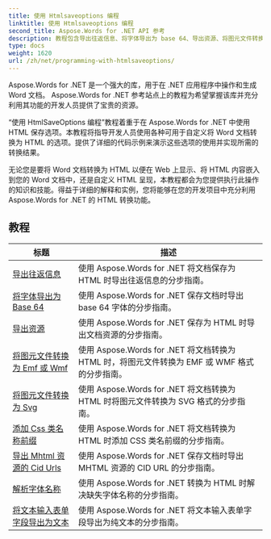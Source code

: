 ```yaml
---
title: 使用 Htmlsaveoptions 编程
linktitle: 使用 Htmlsaveoptions 编程
second_title: Aspose.Words for .NET API 参考
description: 教程包含导出往返信息、将字体导出为 base 64、导出资源、将图元文件转换为 emf 或 wmf、将图元文件转换为 svg、添加 css cla
type: docs
weight: 1620
url: /zh/net/programming-with-htmlsaveoptions/
---
```

Aspose.Words for .NET 是一个强大的库，用于在 .NET 应用程序中操作和生成 Word 文档。 Aspose.Words for .NET 参考站点上的教程为希望掌握该库并充分利用其功能的开发人员提供了宝贵的资源。

“使用 HtmlSaveOptions 编程”教程着重于在 Aspose.Words for .NET 中使用 HTML 保存选项。本教程将指导开发人员使用各种可用于自定义将 Word 文档转换为 HTML 的选项。提供了详细的代码示例来演示这些选项的使用并实现所需的转换结果。

无论您是要将 Word 文档转换为 HTML 以便在 Web 上显示、将 HTML 内容嵌入到您的 Word 文档中，还是自定义 HTML 呈现，本教程都会为您提供执行此操作的知识和技能。得益于详细的解释和实例，您将能够在您的开发项目中充分利用 Aspose.Words for .NET 的 HTML 转换功能。

 ## 教程
| 标题 | 描述 |
| --- | --- |
| [导出往返信息](./export-roundtrip-information/) | 使用 Aspose.Words for .NET 将文档保存为 HTML 时导出往返信息的分步指南。 |
| [将字体导出为 Base 64](./export-fonts-as-base-64/) | 使用 Aspose.Words for .NET 保存文档时导出 base 64 字体的分步指南。 |
| [导出资源](./export-resources/) | 使用 Aspose.Words for .NET 保存为 HTML 时导出文档资源的分步指南。 |
| [将图元文件转换为 Emf 或 Wmf](./convert-metafiles-to-emf-or-wmf/) | 使用 Aspose.Words for .NET 将文档转换为 HTML 时，将图元文件转换为 EMF 或 WMF 格式的分步指南。 |
| [将图元文件转换为 Svg](./convert-metafiles-to-svg/) | 使用 Aspose.Words for .NET 将文档转换为 HTML 时将图元文件转换为 SVG 格式的分步指南。 |
| [添加 Css 类名称前缀](./add-css-class-name-prefix/) | 使用 Aspose.Words for .NET 将文档转换为 HTML 时添加 CSS 类名前缀的分步指南。 |
| [导出 Mhtml 资源的 Cid Urls](./export-cid-urls-for-mhtml-resources/) | 使用 Aspose.Words for .NET 保存文档时导出 MHTML 资源的 CID URL 的分步指南。 |
| [解析字体名称](./resolve-font-names/) | 使用 Aspose.Words for .NET 转换为 HTML 时解决缺失字体名称的分步指南。 |
| [将文本输入表单字段导出为文本](./export-text-input-form-field-as-text/) | 使用 Aspose.Words for .NET 将文本输入表单字段导出为纯文本的分步指南。 |